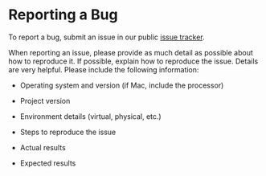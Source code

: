 # Reporting a Bug

To report a bug, submit an issue in our public [issue tracker].

When reporting an issue, please provide as much detail as possible about how to reproduce it. If possible, explain how to reproduce the issue. Details are very helpful. Please include the following information:

* Operating system and version (if Mac, include the processor)
* Project version
* Environment details (virtual, physical, etc.)
* Steps to reproduce the issue
* Actual results
* Expected results

  [issue tracker]: https://github.com/hyperledger/cacti/issues
